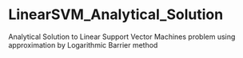 # LinearSVM_Analytical_Solution
Analytical Solution to Linear Support Vector Machines problem using approximation by Logarithmic Barrier method
